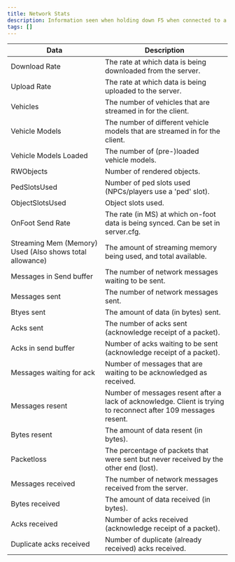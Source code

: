 ```yaml
---
title: Network Stats
description: Information seen when holding down F5 when connected to a server.
tags: []
---
```


| Data                                                     | **Description**                                                                      |
| -------------------------------------------------------- | ------------------------------------------------------------------------------------ |
| Download Rate                                            | The rate at which data is being downloaded from the server.                          |
| Upload Rate                                              | The rate at which data is being uploaded to the server.                              |
| Vehicles                                                 | The number of vehicles that are streamed in for the client.                          |
| Vehicle Models                                           | The number of different vehicle models that are streamed in for the client.          |
| Vehicle Models Loaded                                    | The number of (pre-)loaded vehicle models.                                           |
| RWObjects                                                | Number of rendered objects.                                                          |
| PedSlotsUsed                                             | Number of ped slots used (NPCs/players use a 'ped' slot).                            |
| ObjectSlotsUsed                                          | Object slots used.                                                                   |
| OnFoot Send Rate                                         | The rate (in MS) at which on-foot data is being synced. Can be set in server.cfg.    |
| Streaming Mem (Memory) Used (Also shows total allowance) | The amount of streaming memory being used, and total available.                      |
| Messages in Send buffer                                  | The number of network messages waiting to be sent.                                   |
| Messages sent                                            | The number of network messages sent.                                                 |
| Btyes sent                                               | The amount of data (in bytes) sent.                                                  |
| Acks sent                                                | The number of acks sent (acknowledge receipt of a packet).                           |
| Acks in send buffer                                      | Number of acks waiting to be sent (acknowledge receipt of a packet).                 |
| Messages waiting for ack                                 | Number of messages that are waiting to be acknowledged as received.                  |
| Messages resent                                          | Number of messages resent after a lack of acknowledge. Client is trying to reconnect after 109 messages resent.|
| Bytes resent                                             | The amount of data resent (in bytes).                                                |
| Packetloss                                               | The percentage of packets that were sent but never received by the other end (lost). |
| Messages received                                        | The number of network messages received from the server.                             |
| Bytes received                                           | The amount of data received (in bytes).                                              |
| Acks received                                            | Number of acks received (acknowledge receipt of a packet).                           |
| Duplicate acks received                                  | Number of duplicate (already received) acks received.                                |

